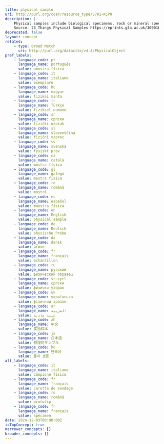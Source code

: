 ```yaml
---
title: physical sample
uri: http://purl.org/coar/resource_type/S7R1-K5P0
description: |-
    Physical samples include biological specimens, rock or mineral specimens, soil or sediment cores, plants and seeds, water quality samples, archaeological artefacts, or DNA and human tissue samples. Samples may be used in analyses and can be destroyed in this process, whereas specimens are preserved curated objects that can be continuously studied.
    Source: 23 Things Physical Samples https://eprints.gla.ac.uk/309016/1/309016.pdf
deprecated: false
layout: concept
related:
    - type: Broad Match
      uri: http://purl.org/datacite/v4.4/PhysicalObject
pref_labels:
    - language_code: pt
      language_name: português
      value: amostra física
    - language_code: it
      language_name: italiano
      value: esemplare
    - language_code: hu
      language_name: magyar
      value: fizikai minta
    - language_code: tr
      language_name: Türkçe
      value: fiziksel numune
    - language_code: sr
      language_name: српски
      value: fizički uzorak
    - language_code: sl
      language_name: slovenščina
      value: fizični vzorec
    - language_code: sv
      language_name: svenska
      value: fysiskt prov
    - language_code: ca
      language_name: català
      value: mostra física
    - language_code: gl
      language_name: galego
      value: mostra física
    - language_code: ro
      language_name: română
      value: mostră
    - language_code: es
      language_name: español
      value: muestra física
    - language_code: en
      language_name: English
      value: physical sample
    - language_code: de
      language_name: Deutsch
      value: physische Probe
    - language_code: da
      language_name: dansk
      value: prøve
    - language_code: fr
      language_name: français
      value: échantillon
    - language_code: ru
      language_name: русский
      value: физический образец
    - language_code: sr-cyrl
      language_name: српски
      value: физички узорак
    - language_code: uk
      language_name: українська
      value: фізичний зразок
    - language_code: ar
      language_name: العربية
      value: عينة مادية
    - language_code: zh
      language_name: 中文
      value: 实物样本
    - language_code: ja
      language_name: 日本語
      value: 物理的サンプル
    - language_code: ko
      language_name: 한국어
      value: 물리 샘플
alt_labels:
    - language_code: it
      language_name: italiano
      value: campione fisico
    - language_code: fr
      language_name: français
      value: carotte de sondage
    - language_code: ro
      language_name: română
      value: prototip
    - language_code: fr
      language_name: français
      value: spécimen
date: 2024-12-03T00:00:00Z
isTopConcept: true
narrower_concepts: []
broader_concepts: []
---
```


